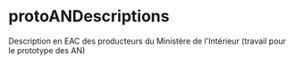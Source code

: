 # protoANDescriptions
Description en EAC des producteurs du Ministère de l'Intérieur (travail pour le prototype des AN)
